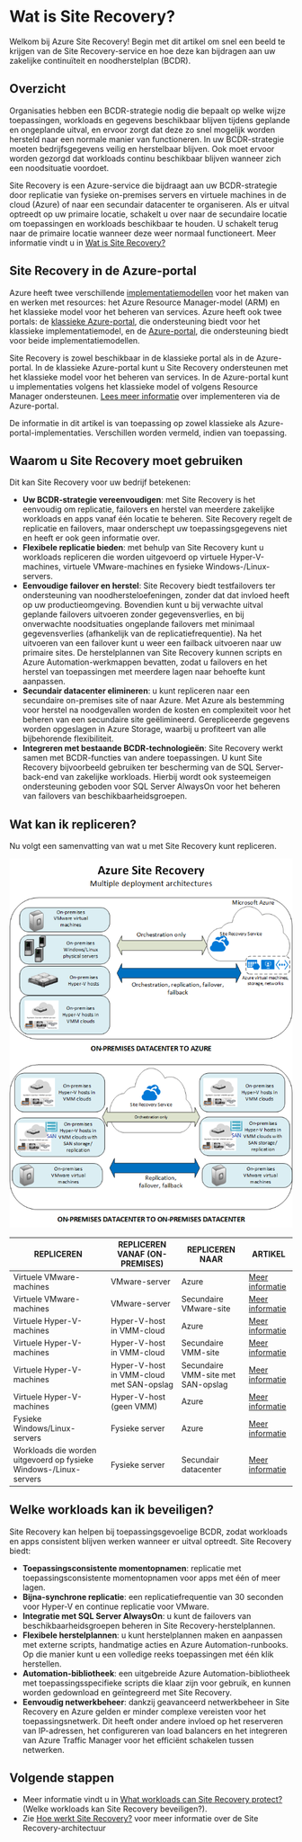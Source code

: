<properties
    pageTitle="Wat is Site Recovery? | Microsoft Azure" 
    description="In dit artikel wordt een overzicht van de Azure Site Recovery-service geboden en uitgelegd hoe de service kan worden geïmplementeerd." 
    services="site-recovery" 
    documentationCenter="" 
    authors="rayne-wiselman" 
    manager="jwhit" 
    editor=""/>

<tags 
    ms.service="site-recovery" 
    ms.devlang="na"
    ms.topic="get-started-article"
    ms.tgt_pltfrm="na"
    ms.workload="storage-backup-recovery" 
    ms.date="02/22/2016" 
    ms.author="raynew"/>

#  Wat is Site Recovery?

Welkom bij Azure Site Recovery! Begin met dit artikel om snel een beeld te krijgen van de Site Recovery-service en hoe deze kan bijdragen aan uw zakelijke continuïteit en noodherstelplan (BCDR).

## Overzicht

Organisaties hebben een BCDR-strategie nodig die bepaalt op welke wijze toepassingen, workloads en gegevens beschikbaar blijven tijdens geplande en ongeplande uitval, en ervoor zorgt dat deze zo snel mogelijk worden hersteld naar een normale manier van functioneren. In uw BCDR-strategie moeten bedrijfsgegevens veilig en herstelbaar blijven. Ook moet ervoor worden gezorgd dat workloads continu beschikbaar blijven wanneer zich een noodsituatie voordoet. 

Site Recovery is een Azure-service die bijdraagt aan uw BCDR-strategie door replicatie van fysieke on-premises servers en virtuele machines in de cloud (Azure) of naar een secundair datacenter te organiseren. Als er uitval optreedt op uw primaire locatie, schakelt u over naar de secundaire locatie om toepassingen en workloads beschikbaar te houden. U schakelt terug naar de primaire locatie wanneer deze weer normaal functioneert. Meer informatie vindt u in [Wat is Site Recovery?](site-recovery-overview.md)

## Site Recovery in de Azure-portal

Azure heeft twee verschillende [implementatiemodellen](../resource-manager-deployment-model.md) voor het maken van en werken met resources: het Azure Resource Manager-model (ARM) en het klassieke model voor het beheren van services. Azure heeft ook twee portals: de [klassieke Azure-portal](https://manage.windowsazure.com/), die ondersteuning biedt voor het klassieke implementatiemodel, en de [Azure-portal](https://portal.azure.com), die ondersteuning biedt voor beide implementatiemodellen.

Site Recovery is zowel beschikbaar in de klassieke portal als in de Azure-portal. In de klassieke Azure-portal kunt u Site Recovery ondersteunen met het klassieke model voor het beheren van services. In de Azure-portal kunt u implementaties volgens het klassieke model of volgens Resource Manager ondersteunen. [Lees meer informatie](site-recovery-overview.md#site-recovery-in-the-azure-portal) over implementeren via de Azure-portal.

De informatie in dit artikel is van toepassing op zowel klassieke als Azure-portal-implementaties. Verschillen worden vermeld, indien van toepassing.


## Waarom u Site Recovery moet gebruiken 

Dit kan Site Recovery voor uw bedrijf betekenen:

- **Uw BCDR-strategie vereenvoudigen**: met Site Recovery is het eenvoudig om replicatie, failovers en herstel van meerdere zakelijke workloads en apps vanaf één locatie te beheren. Site Recovery regelt de replicatie en failovers, maar onderschept uw toepassingsgegevens niet en heeft er ook geen informatie over.
- **Flexibele replicatie bieden**: met behulp van Site Recovery kunt u workloads repliceren die worden uitgevoerd op virtuele Hyper-V-machines, virtuele VMware-machines en fysieke Windows-/Linux-servers. 
- **Eenvoudige failover en herstel**: Site Recovery biedt testfailovers ter ondersteuning van noodhersteloefeningen, zonder dat dat invloed heeft op uw productieomgeving. Bovendien kunt u bij verwachte uitval geplande failovers uitvoeren zonder gegevensverlies, en bij onverwachte noodsituaties ongeplande failovers met minimaal gegevensverlies (afhankelijk van de replicatiefrequentie). Na het uitvoeren van een failover kunt u weer een failback uitvoeren naar uw primaire sites. De herstelplannen van Site Recovery kunnen scripts en Azure Automation-werkmappen bevatten, zodat u failovers en het herstel van toepassingen met meerdere lagen naar behoefte kunt aanpassen. 
- **Secundair datacenter elimineren**: u kunt repliceren naar een secundaire on-premises site of naar Azure. Met Azure als bestemming voor herstel na noodgevallen worden de kosten en complexiteit voor het beheren van een secundaire site geëlimineerd. Gerepliceerde gegevens worden opgeslagen in Azure Storage, waarbij u profiteert van alle bijbehorende flexibiliteit.
- **Integreren met bestaande BCDR-technologieën**: Site Recovery werkt samen met BCDR-functies van andere toepassingen. U kunt Site Recovery bijvoorbeeld gebruiken ter bescherming van de SQL Server-back-end van zakelijke workloads. Hierbij wordt ook systeemeigen ondersteuning geboden voor SQL Server AlwaysOn voor het beheren van failovers van beschikbaarheidsgroepen. 

## Wat kan ik repliceren?

Nu volgt een samenvatting van wat u met Site Recovery kunt repliceren.

![On-premises naar on-premises](./media/site-recovery-overview/asr-overview-graphic.png)

**REPLICEREN** | **REPLICEREN VANAF (ON-PREMISES)** | **REPLICEREN NAAR** | **ARTIKEL**
---|---|---|---
Virtuele VMware-machines | VMware-server | Azure | [Meer informatie](site-recovery-vmware-to-azure-classic.md)
Virtuele VMware-machines | VMware-server | Secundaire VMware-site | [Meer informatie](site-recovery-vmware-to-vmware.md) 
Virtuele Hyper-V-machines | Hyper-V-host in VMM-cloud | Azure | [Meer informatie](site-recovery-vmm-to-azure.md) 
Virtuele Hyper-V-machines | Hyper-V-host in VMM-cloud | Secundaire VMM-site | [Meer informatie](site-recovery-vmm-to-vmm.md)
Virtuele Hyper-V-machines | Hyper-V-host in VMM-cloud met SAN-opslag| Secundaire VMM-site met SAN-opslag | [Meer informatie](site-recovery-vmm-san.md)
Virtuele Hyper-V-machines | Hyper-V-host (geen VMM) | Azure | [Meer informatie](site-recovery-hyper-v-site-to-azure.md)
Fysieke Windows/Linux-servers | Fysieke server | Azure | [Meer informatie](site-recovery-vmware-to-azure-classic.md)
Workloads die worden uitgevoerd op fysieke Windows-/Linux-servers | Fysieke server | Secundair datacenter | [Meer informatie](site-recovery-vmware-to-vmware.md) 


## Welke workloads kan ik beveiligen?

Site Recovery kan helpen bij toepassingsgevoelige BCDR, zodat workloads en apps consistent blijven werken wanneer er uitval optreedt. Site Recovery biedt: 

- **Toepassingsconsistente momentopnamen**: replicatie met toepassingsconsistente momentopnamen voor apps met één of meer lagen.
- **Bijna-synchrone replicatie**: een replicatiefrequentie van 30 seconden voor Hyper-V en continue replicatie voor VMware.
- **Integratie met SQL Server AlwaysOn**: u kunt de failovers van beschikbaarheidsgroepen beheren in Site Recovery-herstelplannen. 
- **Flexibele herstelplannen**: u kunt herstelplannen maken en aanpassen met externe scripts, handmatige acties en Azure Automation-runbooks. Op die manier kunt u een volledige reeks toepassingen met één klik herstellen.
- **Automation-bibliotheek**: een uitgebreide Azure Automation-bibliotheek met toepassingsspecifieke scripts die klaar zijn voor gebruik, en kunnen worden gedownload en geïntegreerd met Site Recovery.
- **Eenvoudig netwerkbeheer**: dankzij geavanceerd netwerkbeheer in Site Recovery en Azure gelden er minder complexe vereisten voor het toepassingsnetwerk. Dit heeft onder andere invloed op het reserveren van IP-adressen, het configureren van load balancers en het integreren van Azure Traffic Manager voor het efficiënt schakelen tussen netwerken.


## Volgende stappen

- Meer informatie vindt u in [What workloads can Site Recovery protect?](site-recovery-workload.md) (Welke workloads kan Site Recovery beveiligen?).
- Zie [Hoe werkt Site Recovery?](site-recovery-components.md) voor meer informatie over de Site Recovery-architectuur
 



<!--HONumber=ago16_HO4-->


